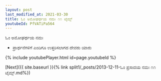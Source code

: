 ```yaml
---
layout: post
last_modified_at: 2021-03-30
title: ಓಂ ಅಮೋಘರ್ಥಯ ನಮಃ ೧೧ ಟೈಮ್ಸ್
youtubeId: PfVATiPa564
---
```

 
 
 ಓಂ ಅಮೋಘರ್ಥಯ ನಮಃ  
 
 -  ಪ್ರಾರ್ಥನೆಗಳಿಗೆ ಎಂದಿಗೂ ಉತ್ತರಿಸಲಾಗದ ದೇವರು ಯಾರು 
 
  
 
  
 
 
 
 
 
 


{% include youtubePlayer.html id=page.youtubeId %}
 
[Next]({{ site.baseurl }}{% link  split1/_posts/2013-12-11-ಓಂ ಪ್ರಸಾದಯ ನಮಃ ೧೧ ಟೈಮ್ಸ್.md%})
 
